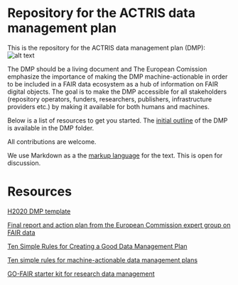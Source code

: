 # Repository for the ACTRIS data management plan

This is the repository for the ACTRIS data management plan (DMP): 
![alt text](https://www.actris.eu/Portals/46/Images/Logos/logo-actris_new_140.png?ver=2015-06-08-141001-817 "Logo Title Text 1")

The DMP should be a living document and The European Comission emphasize the importance of making the DMP machine-actionable in order to be included in a FAIR data ecosystem as a hub of information on FAIR digital objects. The goal is to make the DMP accessible for all stakeholders (repository operators, funders, researchers, publishers, infrastructure providers etc.) by making it available for both humans and machines.



Below is a list of resources to get you started. The [initial outline](https://github.com/actris/data-management-plan/blob/master/DMP/initial-DMP.md) of the DMP is available in the DMP folder.

All contributions are welcome.

We use Markdown as a the [markup language](https://github.com/adam-p/markdown-here/wiki/Markdown-Cheatsheet) for the text. This is open for discussion.

# Resources

[H2020 DMP template](http://ec.europa.eu/research/participants/data/ref/h2020/grants_manual/hi/oa_pilot/h2020-hi-oa-data-mgt_en.pdf)

[Final report and action plan from the European Commission expert group on FAIR data](https://publications.europa.eu/en/publication-detail/-/publication/7769a148-f1f6-11e8-9982-01aa75ed71a1/language-en/format-PDF/source-80611283)

[Ten Simple Rules for Creating a Good Data Management Plan](https://doi.org/10.1371/journal.pcbi.1004525)

[Ten simple rules for machine-actionable data management plans](http://doi.org/10.5281/zenodo.1172673)

[GO-FAIR starter kit for research data management](https://www.go-fair.org/resources/rdm-starter-kit/)
